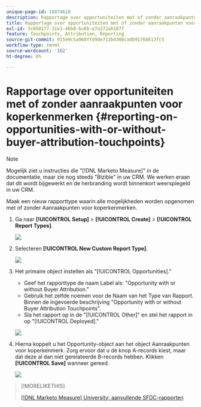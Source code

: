 ```yaml
---
unique-page-id: 18874618
description: Rapportage over opportuniteiten met of zonder aanraakpunten voor koperkenmerken - [!DNL Marketo Measure]
title: Rapportage over opportuniteiten met of zonder aanraakpunten voor koperkenmerken
exl-id: 3c658177-31e1-46b8-bc6b-e7a372ab187f
feature: Touchpoints, Attribution, Reporting
source-git-commit: 915e9c5a968ffd9de713b4308cadb91768613fc5
workflow-type: tm+mt
source-wordcount: '162'
ht-degree: 0%

---
```


# Rapportage over opportuniteiten met of zonder aanraakpunten voor koperkenmerken {#reporting-on-opportunities-with-or-without-buyer-attribution-touchpoints}

>[!NOTE]
>
>Mogelijk ziet u instructies die &quot;[!DNL Marketo Measure]&quot; in de documentatie, maar zie nog steeds &quot;Bizible&quot; in uw CRM. We werken eraan dat dit wordt bijgewerkt en de herbranding wordt binnenkort weerspiegeld in uw CRM.

Maak een nieuw rapporttype waarin alle mogelijkheden worden opgenomen met of zonder Aanraakpunten voor koperkenmerken.

1. Ga naar **[!UICONTROL Setup]** > **[!UICONTROL Create]** > **[!UICONTROL Report Types]**.

   ![](assets/1-1.jpg)

1. Selecteren **[!UICONTROL New Custom Report Type]**.

   ![](assets/2-1.jpg)

1. Het primaire object instellen als &quot;[!UICONTROL Opportunities].&quot;

   * Geef het rapporttype de naam Label als: &quot;Opportunity with or without Buyer Attribution.&quot;
   * Gebruik het zelfde noemen voor de Naam van het Type van Rapport. Binnen de ingevoerde beschrijving &quot;Opportunity with or without Buyer Attribution Touchpoints&quot;.
   * Sla het rapport op in de &quot;[!UICONTROL Other]&quot; en stel het rapport in op &quot;[!UICONTROL Deployed].&quot;

   ![](assets/3-1.jpg)

1. Hierna koppelt u het Opportunity-object aan het object Aanraakpunten voor koperkenmerk. Zorg ervoor dat u de knop A-records kiest, maar dat deze al dan niet gerelateerde B-records hebben. Klikken **[!UICONTROL Save]** wanneer gereed.

   ![](assets/4-1.jpg)

>[!MORELIKETHIS]
>
>[[!DNL Marketo Measure] University: aanvullende SFDC-rapporten](https://universityonline.marketo.com/courses/bizible-fundamentals-bizible-102/#/page/5c5cb68dfb384d0c9fb96cd0)
